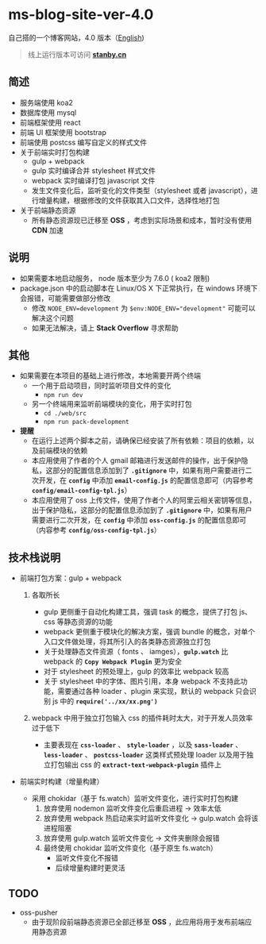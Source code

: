 # ms-blog-site-ver-4.0
自己搭的一个博客网站，4.0 版本（[English](https://github.com/MonkingStand/ms-blog-site-ver-4.0))

> 线上运行版本可访问 **[stanby.cn](http://www.stanby.cn)**

## 简述
*   服务端使用 koa2
*   数据库使用 mysql
*   前端框架使用 react
*   前端 UI 框架使用 bootstrap
*   前端使用 postcss 编写自定义的样式文件
*   关于前端实时打包构建
    +   gulp + webpack
    +   gulp 实时编译合并 stylesheet 样式文件
    +   webpack 实时编译打包 javascript 文件
    +   发生文件变化后，监听变化的文件类型（stylesheet 或者 javascript），进行增量构建，根据修改的文件获取其入口文件，选择性地打包
*   关于前端静态资源
    *   所有静态资源现已迁移至 **OSS** ，考虑到实际场景和成本，暂时没有使用 **CDN** 加速

## 说明
*   如果需要本地启动服务， node 版本至少为 7.6.0 ( koa2 限制)
*   package.json 中的启动脚本在 Linux/OS X 下正常执行，在 windows 环境下会报错，可能需要做部分修改
    *   修改 `NODE_ENV=development` 为 `$env:NODE_ENV="development"` 可能可以解决这个问题
    *   如果无法解决，请上 **Stack Overflow** 寻求帮助

## 其他
*   如果需要在本项目的基础上进行修改，本地需要开两个终端
    *   一个用于启动项目，同时监听项目文件的变化
        *   `npm run dev`
    *   另一个终端用来监听前端模块的变化，用于实时打包
        *   `cd ./web/src`
        *   `npm run pack-development`
*   **提醒**
    *   在运行上述两个脚本之前，请确保已经安装了所有依赖：项目的依赖，以及前端模块的依赖
    *   本应用使用了作者的个人 gmail 邮箱进行发送邮件的操作，出于保护隐私，这部分的配置信息添加到了 **`.gitignore`** 中，如果有用户需要进行二次开发，在 **`config`** 中添加 **`email-config.js`** 的配置信息即可（内容参考 **`config/email-config-tpl.js`**）
    *   本应用使用了 oss 上传文件，使用了作者个人的阿里云相关密钥等信息，出于保护隐私，这部分的配置信息添加到了 **`.gitignore`** 中，如果有用户需要进行二次开发，在 **`config`** 中添加 **`oss-config.js`** 的配置信息即可（内容参考 **`config/oss-config-tpl.js`**）

## 技术栈说明
+   前端打包方案：gulp + webpack
    1.  各取所长
        +   gulp 更侧重于自动化构建工具，强调 task 的概念，提供了打包 js、css 等静态资源的功能
        +   webpack 更侧重于模块化的解决方案，强调 bundle 的概念，对单个入口文件做处理，将其所引入的各类静态资源独立打包
        +   关于处理静态文件资源（ fonts 、 iamges），**` gulp.watch `** 比 webpack 的 **` Copy Webpack Plugin `** 更为安全
        +   对于 stylesheet 的预处理上，gulp 的效率比 webpack 较高
        +   关于 stylesheet 中的字体、图片引用，本身 webpack 不支持此功能，需要通过各种 loader 、plugin 来实现，默认的 webpack 只会识别 js 中的 **` require('../xx/xx.png') `**

    2.  webpack 中用于独立打包输入 css 的插件耗时太大，对于开发人员效率过于低下
        +	主要表现在 **` css-loader `** 、 **` style-loader `** ，以及 **` sass-loader `** 、 **` less-loader `** 、 **` postcss-loader `** 这类样式预处理 loader 以及用于独立打包输出 css 的 **` extract-text-webpack-plugin `** 插件上

+   前端实时构建（增量构建）
    +   采用 chokidar（基于 fs.watch）监听文件变化，进行实时打包构建
        1.  放弃使用 nodemon 监听文件变化后重启进程 -> 效率太低
        2.  放弃使用 webpack 热启动来实时监听文件变化 -> gulp.watch 会将该进程阻塞
        3.  放弃使用 gulp.watch 监听文件变化 -> 文件夹删除会报错
        4.  最终使用 chokidar 监听文件变化（基于原生 fs.watch）
            +   监听文件变化不报错
            +   后续增量构建时更灵活

## TODO
+   oss-pusher
    +   由于现阶段前端静态资源已全部迁移至 **OSS** ，此应用将用于发布前端应用静态资源